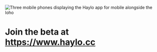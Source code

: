 ![Three mobile phones displaying the Haylo app for mobile alongside the loho](https://i.ibb.co/kByCpkc/Frame-2-5.png)

# Join the beta at https://www.haylo.cc
